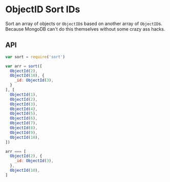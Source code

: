 
# ObjectID Sort IDs

Sort an array of objects or `ObjectID`s based on another array of `ObjectID`s.
Because MongoDB can't do this themselves without some crazy ass hacks.

## API

```js
var sort = require('sort')

var arr = sort([
  ObjectId(2),
  ObjectId(10), {
    _id: ObjectId(3),
  }
], [
  ObjectId(1),
  ObjectId(2),
  ObjectId(3),
  ObjectId(4),
  ObjectId(5),
  ObjectId(6),
  ObjectId(7),
  ObjectId(8),
  ObjectId(9),
  ObjectId(10),
])

arr === [
  ObjectId(2), {
    _id: ObjectId(3),
  },
  ObjectId(10),
]
```
